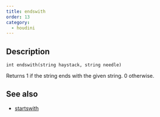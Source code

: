 ```yaml
---
title: endswith
order: 13
category:
  - houdini
---
```


## Description

`int endswith(string haystack, string needle)`

Returns 1 if the string ends with the given string. 0 otherwise.

## See also

- [startswith](startswith.html)
